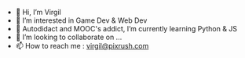 - 👋 Hi, I’m Virgil
- 👀 I’m interested in Game Dev & Web Dev
- 🌱 Autodidact and MOOC's addict, I’m currently learning Python & JS
- 💞️ I’m looking to collaborate on ...
- 📫 How to reach me : virgil@pixrush.com

<!---
VirgilGameDev/VirgilGameDev is a ✨ special ✨ repository because its `README.md` (this file) appears on your GitHub profile.
You can click the Preview link to take a look at your changes.
--->

